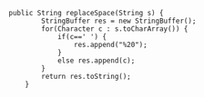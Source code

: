     public String replaceSpace(String s) {
	        StringBuffer res = new StringBuffer();
	        for(Character c : s.toCharArray()) {
	        	if(c==' ') {
	        		res.append("%20");
	        	}
	        	else res.append(c);
	        }
	        return res.toString();
	    }
	
